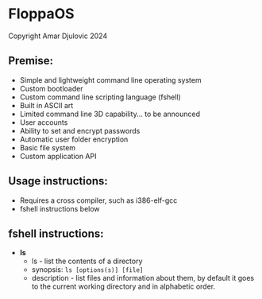 # FloppaOS

Copyright Amar Djulovic 2024

## Premise:
* Simple and lightweight command line operating system
* Custom bootloader
* Custom command line scripting language (fshell)
* Built in ASCII art
* Limited command line 3D capability... to be announced
* User accounts
* Ability to set and encrypt passwords
* Automatic user folder encryption
* Basic file system
* Custom application API
  

## Usage instructions:

* Requires a cross compiler, such as i386-elf-gcc
* fshell instructions below

## fshell instructions:

* **ls**
  * ls - list the contents of a directory
  * synopsis: `ls [options(s)] [file]`
  * description - list files and information about them, by default it goes to the current working directory and in alphabetic order.

